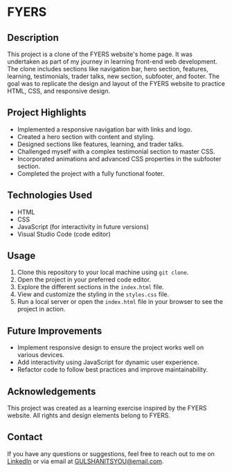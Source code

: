 # FYERS



## Description

This project is a clone of the FYERS website's home page. It was undertaken as part of my journey in learning front-end web development. The clone includes sections like navigation bar, hero section, features, learning, testimonials, trader talks, new section, subfooter, and footer. The goal was to replicate the design and layout of the FYERS website to practice HTML, CSS, and responsive design.

## Project Highlights

- Implemented a responsive navigation bar with links and logo.
- Created a hero section with content and styling.
- Designed sections like features, learning, and trader talks.
- Challenged myself with a complex testimonial section to master CSS.
- Incorporated animations and advanced CSS properties in the subfooter section.
- Completed the project with a fully functional footer.

## Technologies Used

- HTML
- CSS
- JavaScript (for interactivity in future versions)
- Visual Studio Code (code editor)

## Usage

1. Clone this repository to your local machine using `git clone`.
2. Open the project in your preferred code editor.
3. Explore the different sections in the `index.html` file.
4. View and customize the styling in the `styles.css` file.
5. Run a local server or open the `index.html` file in your browser to see the project in action.

## Future Improvements

- Implement responsive design to ensure the project works well on various devices.
- Add interactivity using JavaScript for dynamic user experience.
- Refactor code to follow best practices and improve maintainability.

## Acknowledgements

This project was created as a learning exercise inspired by the FYERS website. All rights and design elements belong to FYERS.

## Contact

If you have any questions or suggestions, feel free to reach out to me on [LinkedIn]([(https://www.linkedin.com/in/gulshan-kumar-a88117253/)https://www.linkedin.com/in/gulshan-kumar-a88117253/]) or via email at GULSHANITSYOU@email.com.


